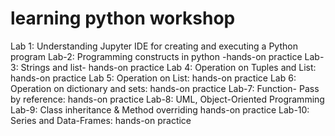 # learning python workshop
Lab 1: Understanding Jupyter IDE for creating and executing a Python program
Lab-2: Programming constructs in python -hands-on practice
Lab-3: Strings and list- hands-on practice
Lab 4: Operation on Tuples and List: hands-on practice
Lab 5: Operation on List: hands-on practice
Lab 6: Operation on dictionary and sets: hands-on practice
Lab-7: Function- Pass by reference: hands-on practice
Lab-8: UML, Object-Oriented Programming
Lab-9: Class inheritance & Method overriding hands-on practice
Lab-10: Series and Data-Frames: hands-on practice
